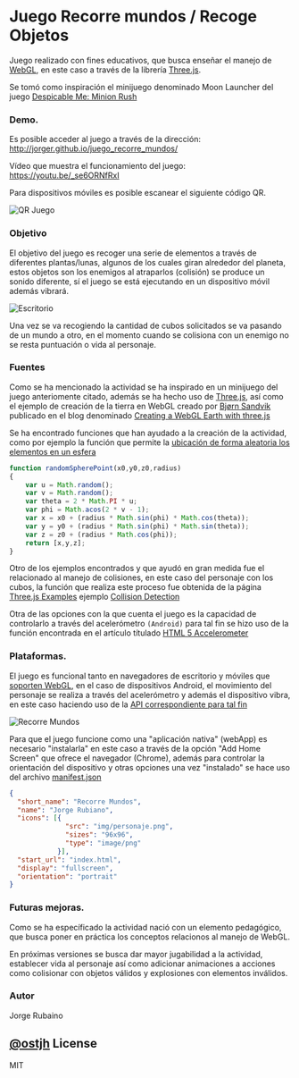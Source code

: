 # Juego Recorre mundos / Recoge Objetos

Juego realizado con fines educativos, que busca enseñar el manejo de [WebGL], en este caso a través de la librería [Three.js].

Se tomó como inspiración el minijuego denominado Moon Launcher del juego [Despicable Me: Minion Rush]

### Demo.

Es posible acceder al juego a través de la dirección: http://jorger.github.io/juego_recorre_mundos/

Vídeo que muestra el funcionamiento del juego: https://youtu.be/_se6ORNfRxI

Para dispositivos móviles es posible escanear el siguiente código QR.

![QR Juego](https://dl.dropboxusercontent.com/u/181689/imgGame/qrJuego.png)

### Objetivo

El objetivo del juego es recoger una serie de elementos a través de diferentes plantas/lunas, algunos de los cuales giran alrededor del planeta, estos objetos son los enemigos al atraparlos (colisión) se produce un sonido diferente, sí el juego se está ejecutando en un dispositivo móvil además vibrará.

![Escritorio](https://dl.dropboxusercontent.com/u/181689/imgGame/screen01.png)

Una vez se va recogiendo la cantidad de cubos solicitados se va pasando de un mundo a otro, en el momento cuando se colisiona con un enemigo no se resta puntuación o vida al personaje.

### Fuentes

Como se ha mencionado la actividad se ha inspirado en un minijuego del juego anteriomente citado, además se ha hecho uso de [Three.js], así como el ejemplo de creación de la tierra en WebGL creado por [Bjørn Sandvik] publicado en el blog denominado [Creating a WebGL Earth with three.js]

Se ha encontrado funciones que han ayudado a la creación de la actividad, como por ejemplo la función que permite la [ubicación de forma aleatoria los elementos en un esfera]

```javascript
function randomSpherePoint(x0,y0,z0,radius)
{
	var u = Math.random();
	var v = Math.random();
	var theta = 2 * Math.PI * u;
	var phi = Math.acos(2 * v - 1);
	var x = x0 + (radius * Math.sin(phi) * Math.cos(theta));
	var y = y0 + (radius * Math.sin(phi) * Math.sin(theta));
	var z = z0 + (radius * Math.cos(phi));
	return [x,y,z];
}
```

Otro de los ejemplos encontrados y que ayudó en gran medida fue el relacionado al manejo de colisiones, en este caso del personaje con los cubos, la función que realiza este proceso fue obtenida de la página [Three.js Examples] ejemplo [Collision Detection]

Otra de las opciones con la que cuenta el juego es la capacidad de controlarlo a través del acelerómetro ```(Android)``` para tal fin se hizo uso de la función encontrada en el artículo títulado [HTML 5 Accelerometer]

### Plataformas.

El juego es funcional tanto en navegadores de escritorio y móviles que [soporten WebGL], en el caso de dispositivos Android, el movimiento del personaje se realiza  a través del acelerómetro y además el dispositivo vibra, en este caso haciendo uso de la [API correspondiente para tal fin]

![Recorre Mundos](https://dl.dropboxusercontent.com/u/181689/imgGame/screen02.png)

Para que el juego funcione como una "aplicación nativa" (webApp) es necesario "instalarla" en este caso a través de la opción "Add Home Screen" que ofrece el navegador (Chrome), además para controlar la orientación del dispositivo y otras opciones una vez "instalado" se hace uso del archivo [manifest.json]

```json
{
  "short_name": "Recorre Mundos",
  "name": "Jorge Rubiano",  
  "icons": [{
              "src": "img/personaje.png",
              "sizes": "96x96",
              "type": "image/png"
            }],
  "start_url": "index.html",
  "display": "fullscreen",
  "orientation": "portrait"
}
```

### Futuras mejoras.

Como se ha específicado la actividad nació con un elemento pedagógico, que busca poner en práctica los conceptos relacionos al manejo de WebGL.

En próximas versiones se busca dar mayor jugabilidad a la actividad, establecer vida al personaje así como adicionar animaciones a acciones como colisionar con objetos válidos y explosiones con elementos inválidos.

### Autor
Jorge Rubaino

[@ostjh]
License
----
MIT

[Despicable Me: Minion Rush]:http://www.dmthegame.com/?section=home
[Bjørn Sandvik]:https://github.com/turban
[Creating a WebGL Earth with three.js]:http://blog.thematicmapping.org/2013/09/creating-webgl-earth-with-threejs.html
[Three.js]:http://threejs.org/
[WebGL]:https://www.khronos.org/webgl/wiki/Main_Page
[Three.js Examples]:https://stemkoski.github.io/Three.js/index.html
[Collision Detection]:https://stemkoski.github.io/Three.js/index.html#collision-detection
[HTML 5 Accelerometer]:http://juur.link/2011/02/html-5-accelerometer/
[soporten WebGL]:http://caniuse.com/#feat=webgl
[API correspondiente para tal fin]:http://davidwalsh.name/demo/vibrate.php
[manifest.json]:https://developers.google.com/web/updates/2014/11/Support-for-installable-web-apps-with-webapp-manifest-in-chrome-38-for-Android
[ubicación de forma aleatoria los elementos en un esfera]:http://stackoverflow.com/a/15048260
[@ostjh]:https://twitter.com/ostjh
